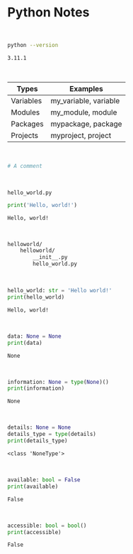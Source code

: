 # Python Notes
<br>

~~~sh
python --version

~~~
~~~text
3.11.1
~~~
<br>

Types | Examples
--- | ---
Variables | my_variable, variable
Modules | my_module, module
Packages | mypackage, package
Projects | myproject, project
<br>

~~~python
# A comment

~~~
<br>

`hello_world.py`
~~~python
print('Hello, world!')

~~~
~~~text
Hello, world!
~~~
<br>

~~~sh
helloworld/
    helloworld/
        __init__.py
        hello_world.py
~~~
<br>

~~~python
hello_world: str = 'Hello world!'
print(hello_world)

~~~
~~~text
Hello, world!
~~~
<br>

~~~python
data: None = None
print(data)

~~~
~~~text
None
~~~
<br>

~~~python
information: None = type(None)()
print(information)

~~~
~~~text
None
~~~
<br>

~~~python
details: None = None
details_type = type(details)
print(details_type)

~~~
~~~text
<class 'NoneType'>
~~~
<br>

~~~python
available: bool = False
print(available)

~~~
~~~text
False
~~~
<br>

~~~python
accessible: bool = bool()
print(accessible)

~~~
~~~text
False
~~~
<br>
